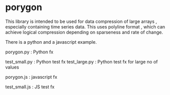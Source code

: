 # porygon

This library is intended to be used for data compression of large arrays , especially containing time series data.
This uses polyline format , which can achieve logical compression depending on sparseness and rate of change.

There is a python and a javascript example.

porygon.py : Python fx

test_small.py : Python test fx
test_large.py : Python test fx for large no of values

porygon.js : javascript fx

test_small.js : JS test fx

